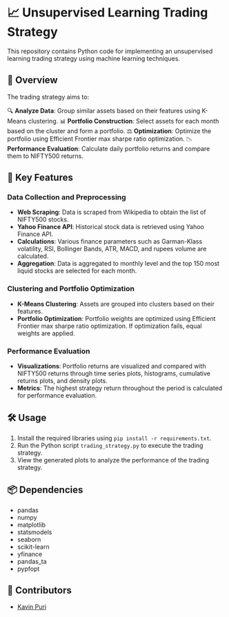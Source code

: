 # 📈 Unsupervised Learning Trading Strategy

This repository contains Python code for implementing an unsupervised learning trading strategy using machine learning techniques.

## 🚀 Overview

The trading strategy aims to:

🔍 **Analyze Data**: Group similar assets based on their features using K-Means clustering.
📊 **Portfolio Construction**: Select assets for each month based on the cluster and form a portfolio.
⚖️ **Optimization**: Optimize the portfolio using Efficient Frontier max sharpe ratio optimization.
📉 **Performance Evaluation**: Calculate daily portfolio returns and compare them to NIFTY500 returns.

## 🔑 Key Features

### Data Collection and Preprocessing

- **Web Scraping**: Data is scraped from Wikipedia to obtain the list of NIFTY500 stocks.
- **Yahoo Finance API**: Historical stock data is retrieved using Yahoo Finance API.
- **Calculations**: Various finance parameters such as Garman-Klass volatility, RSI, Bollinger Bands, ATR, MACD, and rupees volume are calculated.
- **Aggregation**: Data is aggregated to monthly level and the top 150 most liquid stocks are selected for each month.

### Clustering and Portfolio Optimization

- **K-Means Clustering**: Assets are grouped into clusters based on their features.
- **Portfolio Optimization**: Portfolio weights are optimized using Efficient Frontier max sharpe ratio optimization. If optimization fails, equal weights are applied.

### Performance Evaluation

- **Visualizations**: Portfolio returns are visualized and compared with NIFTY500 returns through time series plots, histograms, cumulative returns plots, and density plots.
- **Metrics**: The highest strategy return throughout the period is calculated for performance evaluation.

## 🛠️ Usage

1. Install the required libraries using `pip install -r requirements.txt`.
2. Run the Python script `trading_strategy.py` to execute the trading strategy.
3. View the generated plots to analyze the performance of the trading strategy.

## 📦 Dependencies

- pandas
- numpy
- matplotlib
- statsmodels
- seaborn
- scikit-learn
- yfinance
- pandas_ta
- pypfopt

## 🌟 Contributors

- [Kavin Puri](https://github.com/kavinpuri)
